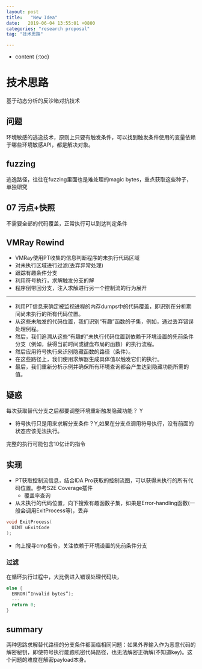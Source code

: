 ```yaml
---
layout: post
title:   "New Idea"
date:   2019-06-04 13:55:01 +0800
categories: "research proposal"
tag: "技术思路"

---
```

* content
{:toc}


# 技术思路

基于动态分析的反沙箱对抗技术

## 问题

环境敏感的逃逸技术，原则上只要有触发条件，可以找到触发条件使用的变量依赖于哪些环境敏感API，都是解决对象。

## fuzzing

逃逸路径，往往在fuzzing里面也是难处理的magic bytes，重点获取这些种子，单独研究

## 07 污点+快照

不需要全部的代码覆盖，正常执行可以到达判定条件

## VMRay Rewind

* VMRay使用PT收集的信息判断程序的未执行代码区域
* 对未执行区域进行过滤(丢弃异常处理)
* 跟踪有趣条件分支
* 利用符号执行，求解触发分支的解
* 程序倒带回分支，注入求解进行另一个控制流的行为展开

---

- 利用PT信息来确定被监视进程的内存dumps中的代码覆盖，即识别在分析期间尚未执行的所有代码位置。
- 从这些未触发的代码位置，我们识别“有趣”函数的子集，例如，通过丢弃错误处理例程。
- 然后，我们追溯从这些“有趣的”未执行代码位置到依赖于环境设置的先前条件分支（例如，获得当前时间或键盘布局的函数）的执行流程。
- 然后应用符号执行来识别隐藏函数的路径（条件）。
- 在这些路径上，我们使用求解器生成具体值以触发它们的执行。
- 最后，我们重新分析示例并确保所有环境查询都会产生达到隐藏功能所需的值。

## 疑惑

每次获取替代分支之后都要调整环境重新触发隐藏功能？ Y

* 符号执行只是用来求解分支条件？Y,如果在分支点调用符号执行，没有前面的状态应该无法执行。

完整的执行可能包含10亿计的指令

## 实现

* PT获取控制流信息，结合IDA Pro获取的控制流图，可以获得未执行的所有代码位置。参考S2E Coverage插件
  * 覆盖率查询
* 从未执行的代码位置，向下搜索有趣函数子集，如果是Error-handling函数(一般会调用ExitProcess等)，丢弃

```C
void ExitProcess(
  UINT uExitCode
);
```

* 向上搜寻cmp指令，关注依赖于环境设置的先前条件分支

### 过滤

在循环执行过程中，大比例进入错误处理代码块，

```C
else {
  ERROR(”Invalid bytes”);
  ---
  return 0;
}
```



## summary

两种思路求解替代路径的分支条件都面临相同问题：如果外界输入作为恶意代码的解密秘钥，即使符号执行能跑机密代码路径，也无法解密正确解(不知道key)。这个问题的难度在解密payload本身。

